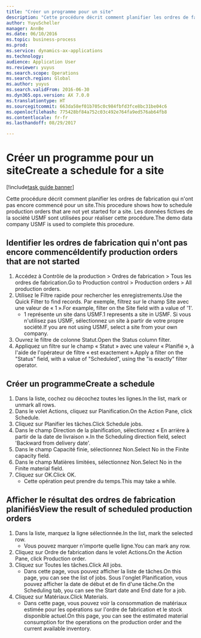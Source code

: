 ```yaml
--- 
title: "Créer un programme pour un site"
description: "Cette procédure décrit comment planifier les ordres de fabrication qui n'ont pas encore commencé pour un site."
author: YuyuScheller
manager: AnnBe
ms.date: 06/10/2016
ms.topic: business-process
ms.prod: 
ms.service: dynamics-ax-applications
ms.technology: 
audience: Application User
ms.reviewer: yuyus
ms.search.scope: Operations
ms.search.region: Global
ms.author: yuyus
ms.search.validFrom: 2016-06-30
ms.dyn365.ops.version: AX 7.0.0
ms.translationtype: HT
ms.sourcegitcommit: 663da58ef01b705c0c984fbfd3fce8bc31be04c6
ms.openlocfilehash: 775428bf84a752c03c492e764fa9ed576ab64fb8
ms.contentlocale: fr-fr
ms.lasthandoff: 08/29/2017

---
```

# <a name="create-a-schedule-for-a-site"></a><span data-ttu-id="ef540-103">Créer un programme pour un site</span><span class="sxs-lookup"><span data-stu-id="ef540-103">Create a schedule for a site</span></span>

[!include[task guide banner](../../includes/task-guide-banner.md)]

<span data-ttu-id="ef540-104">Cette procédure décrit comment planifier les ordres de fabrication qui n'ont pas encore commencé pour un site.</span><span class="sxs-lookup"><span data-stu-id="ef540-104">This procedure shows how to schedule production orders that are not yet started for a site.</span></span>  <span data-ttu-id="ef540-105">Les données fictives de la société USMF sont utilisées pour réaliser cette procédure.</span><span class="sxs-lookup"><span data-stu-id="ef540-105">The demo data company USMF is used to complete this procedure.</span></span>


## <a name="identify-production-orders-that-are-not-started"></a><span data-ttu-id="ef540-106">Identifier les ordres de fabrication qui n'ont pas encore commencé</span><span class="sxs-lookup"><span data-stu-id="ef540-106">Identify production orders that are not started</span></span>
1. <span data-ttu-id="ef540-107">Accédez à Contrôle de la production > Ordres de fabrication > Tous les ordres de fabrication.</span><span class="sxs-lookup"><span data-stu-id="ef540-107">Go to Production control > Production orders > All production orders.</span></span>
2. <span data-ttu-id="ef540-108">Utilisez le Filtre rapide pour rechercher les enregistrements.</span><span class="sxs-lookup"><span data-stu-id="ef540-108">Use the Quick Filter to find records.</span></span> <span data-ttu-id="ef540-109">Par exemple, filtrez sur le champ Site avec une valeur de « 1 ».</span><span class="sxs-lookup"><span data-stu-id="ef540-109">For example, filter on the Site field with a value of '1'.</span></span>
    * <span data-ttu-id="ef540-110">1 représente un site dans USMF.</span><span class="sxs-lookup"><span data-stu-id="ef540-110">1 represents a site in USMF.</span></span> <span data-ttu-id="ef540-111">Si vous n'utilisez pas USMF, sélectionnez un site à partir de votre propre société.</span><span class="sxs-lookup"><span data-stu-id="ef540-111">If you are not using USMF, select a site from your own company.</span></span>  
3. <span data-ttu-id="ef540-112">Ouvrez le filtre de colonne Statut.</span><span class="sxs-lookup"><span data-stu-id="ef540-112">Open the Status column filter.</span></span>
4. <span data-ttu-id="ef540-113">Appliquez un filtre sur le champ « Statut » avec une valeur « Planifié », à l'aide de l'opérateur de filtre « est exactement ».</span><span class="sxs-lookup"><span data-stu-id="ef540-113">Apply a filter on the "Status" field, with a value of "Scheduled", using the "is exactly" filter operator.</span></span>

## <a name="create-a-schedule"></a><span data-ttu-id="ef540-114">Créer un programme</span><span class="sxs-lookup"><span data-stu-id="ef540-114">Create a schedule</span></span>
1. <span data-ttu-id="ef540-115">Dans la liste, cochez ou décochez toutes les lignes.</span><span class="sxs-lookup"><span data-stu-id="ef540-115">In the list, mark or unmark all rows.</span></span>
2. <span data-ttu-id="ef540-116">Dans le volet Actions, cliquez sur Planification.</span><span class="sxs-lookup"><span data-stu-id="ef540-116">On the Action Pane, click Schedule.</span></span>
3. <span data-ttu-id="ef540-117">Cliquez sur Planifier les tâches.</span><span class="sxs-lookup"><span data-stu-id="ef540-117">Click Schedule jobs.</span></span>
4. <span data-ttu-id="ef540-118">Dans le champ Direction de la planification, sélectionnez « En arrière à partir de la date de livraison ».</span><span class="sxs-lookup"><span data-stu-id="ef540-118">In the Scheduling direction field, select 'Backward from delivery date'.</span></span>
5. <span data-ttu-id="ef540-119">Dans le champ Capacité finie, sélectionnez Non.</span><span class="sxs-lookup"><span data-stu-id="ef540-119">Select No in the Finite capacity field.</span></span>
6. <span data-ttu-id="ef540-120">Dans le champ Matières limitées, sélectionnez Non.</span><span class="sxs-lookup"><span data-stu-id="ef540-120">Select No in the Finite material field.</span></span>
7. <span data-ttu-id="ef540-121">Cliquez sur OK.</span><span class="sxs-lookup"><span data-stu-id="ef540-121">Click OK.</span></span>
    * <span data-ttu-id="ef540-122">Cette opération peut prendre du temps.</span><span class="sxs-lookup"><span data-stu-id="ef540-122">This may take a while.</span></span>  

## <a name="view-the-result-of-scheduled-production-orders"></a><span data-ttu-id="ef540-123">Afficher le résultat des ordres de fabrication planifiés</span><span class="sxs-lookup"><span data-stu-id="ef540-123">View the result of scheduled production orders</span></span>
1. <span data-ttu-id="ef540-124">Dans la liste, marquez la ligne sélectionnée.</span><span class="sxs-lookup"><span data-stu-id="ef540-124">In the list, mark the selected row.</span></span>
    * <span data-ttu-id="ef540-125">Vous pouvez marquer n'importe quelle ligne.</span><span class="sxs-lookup"><span data-stu-id="ef540-125">You can mark any row.</span></span>  
2. <span data-ttu-id="ef540-126">Cliquez sur Ordre de fabrication dans le volet Actions.</span><span class="sxs-lookup"><span data-stu-id="ef540-126">On the Action Pane, click Production order.</span></span>
3. <span data-ttu-id="ef540-127">Cliquez sur Toutes les tâches.</span><span class="sxs-lookup"><span data-stu-id="ef540-127">Click All jobs.</span></span>
    * <span data-ttu-id="ef540-128">Dans cette page, vous pouvez afficher la liste de tâches.</span><span class="sxs-lookup"><span data-stu-id="ef540-128">On this page, you can see the list of jobs.</span></span> <span data-ttu-id="ef540-129">Sous l'onglet Planification, vous pouvez afficher la date de début et de fin d'une tâche.</span><span class="sxs-lookup"><span data-stu-id="ef540-129">On the Scheduling tab, you can see the Start date and End date for a job.</span></span>  
4. <span data-ttu-id="ef540-130">Cliquez sur Matériaux.</span><span class="sxs-lookup"><span data-stu-id="ef540-130">Click Materials.</span></span>
    * <span data-ttu-id="ef540-131">Dans cette page, vous pouvez voir la consommation de matériaux estimée pour les opérations sur l'ordre de fabrication et le stock disponible actuel.</span><span class="sxs-lookup"><span data-stu-id="ef540-131">On this page, you can see the estimated material consumption for the operations on the production order and the current available inventory.</span></span>  


